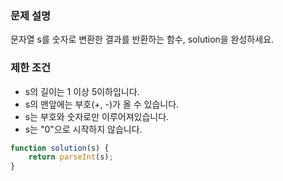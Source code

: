 ### **문제 설명**

문자열 s를 숫자로 변환한 결과를 반환하는 함수, solution을 완성하세요.

### 제한 조건

- s의 길이는 1 이상 5이하입니다.
- s의 맨앞에는 부호(+, -)가 올 수 있습니다.
- s는 부호와 숫자로만 이루어져있습니다.
- s는 "0"으로 시작하지 않습니다.

```jsx
function solution(s) {
    return parseInt(s);
}
```
